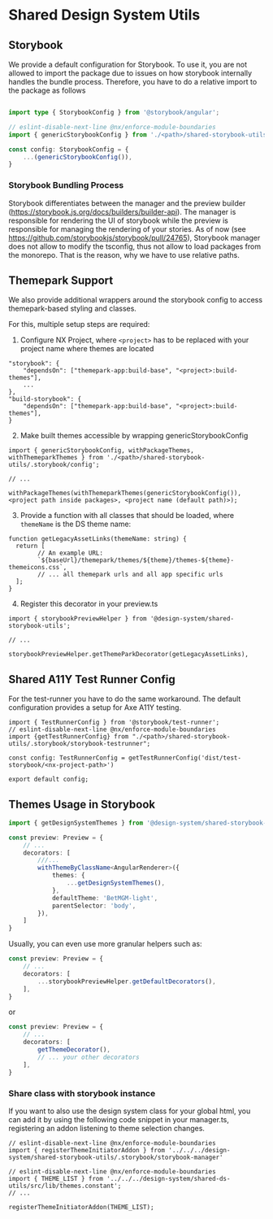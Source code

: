 # Shared Design System Utils

## Storybook

We provide a default configuration for Storybook. 
To use it, you are not allowed to import the package due to issues on how storybook internally handles the bundle process.
Therefore, you have to do a relative import to the package as follows

```ts 

import type { StorybookConfig } from '@storybook/angular';

// eslint-disable-next-line @nx/enforce-module-boundaries
import { genericStorybookConfig } from './<path>/shared-storybook-utils/.storybook/config';

const config: StorybookConfig = {
    ...(genericStorybookConfig()),
}
```

### Storybook Bundling Process
Storybook differentiates between the manager and the preview builder (https://storybook.js.org/docs/builders/builder-api). The manager is responsible for rendering the UI of storybook
while the preview is responsible for managing the rendering of your stories. 
As of now (see https://github.com/storybookjs/storybook/pull/24765), Storybook manager does not allow to modify the tsconfig,
thus not allow to load packages from the monorepo. That is the reason, why we have to use relative paths. 

## Themepark Support

We also provide additional wrappers around the storybook config
to access themepark-based styling and classes.

For this, multiple setup steps are required:

1. Configure NX Project, where `<project>` has to be replaced with your project name where themes are located
```
"storybook": {
    "dependsOn": ["themepark-app:build-base", "<project>:build-themes"],
    ...
},
"build-storybook": {
    "dependsOn": ["themepark-app:build-base", "<project>:build-themes"],
}
```
2. Make built themes accessible by wrapping genericStorybookConfig
```
import { genericStorybookConfig, withPackageThemes, withThemeparkThemes } from './<path>/shared-storybook-utils/.storybook/config';

// ...

withPackageThemes(withThemeparkThemes(genericStorybookConfig()), <project path inside packages>, <project name (default path)>);
```
3. Provide a function with all classes that should be loaded, where `themeName` is the DS theme name:
```
function getLegacyAssetLinks(themeName: string) {
  return [
        // An example URL:
        `${baseUrl}/themepark/themes/${theme}/themes-${theme}-themeicons.css`,
        // ... all themepark urls and all app specific urls
  ];
}
```
4. Register this decorator in your preview.ts
```
import { storybookPreviewHelper } from '@design-system/shared-storybook-utils';

// ...

storybookPreviewHelper.getThemeParkDecorator(getLegacyAssetLinks),
```

## Shared A11Y Test Runner Config

For the test-runner you have to do the same workaround. The default configuration provides a setup for Axe A11Y testing.

```
import { TestRunnerConfig } from '@storybook/test-runner';
// eslint-disable-next-line @nx/enforce-module-boundaries
import {getTestRunnerConfig} from "./<path>/shared-storybook-utils/.storybook/storybook-testrunner";

const config: TestRunnerConfig = getTestRunnerConfig('dist/test-storybook/<nx-project-path>')

export default config;

```

## Themes Usage in Storybook

```ts
import { getDesignSystemThemes } from '@design-system/shared-storybook-utils';

const preview: Preview = {
    // ...
    decorators: [
        ///...
        withThemeByClassName<AngularRenderer>({
            themes: {
                ...getDesignSystemThemes(),
            },
            defaultTheme: 'BetMGM-light',
            parentSelector: 'body',
        }),
    ]
}
```

Usually, you can even use more granular helpers such as:
```ts 
const preview: Preview = {
    // ...
    decorators: [
        ...storybookPreviewHelper.getDefaultDecorators(),
    ],
}
```

or

```ts 
const preview: Preview = {
    // ...
    decorators: [
        getThemeDecorator(),
        // ... your other decorators
    ],
}
```

### Share class with storybook instance

If you want to also use the design system class for your global html, you can add it by using the following 
code snippet in your manager.ts, registering an addon listening to theme selection changes.

```
// eslint-disable-next-line @nx/enforce-module-boundaries
import { registerThemeInitiatorAddon } from '../../../design-system/shared-storybook-utils/.storybook/storybook-manager'

// eslint-disable-next-line @nx/enforce-module-boundaries
import { THEME_LIST } from '../../../design-system/shared-ds-utils/src/lib/themes.constant';
// ...

registerThemeInitiatorAddon(THEME_LIST);
```

